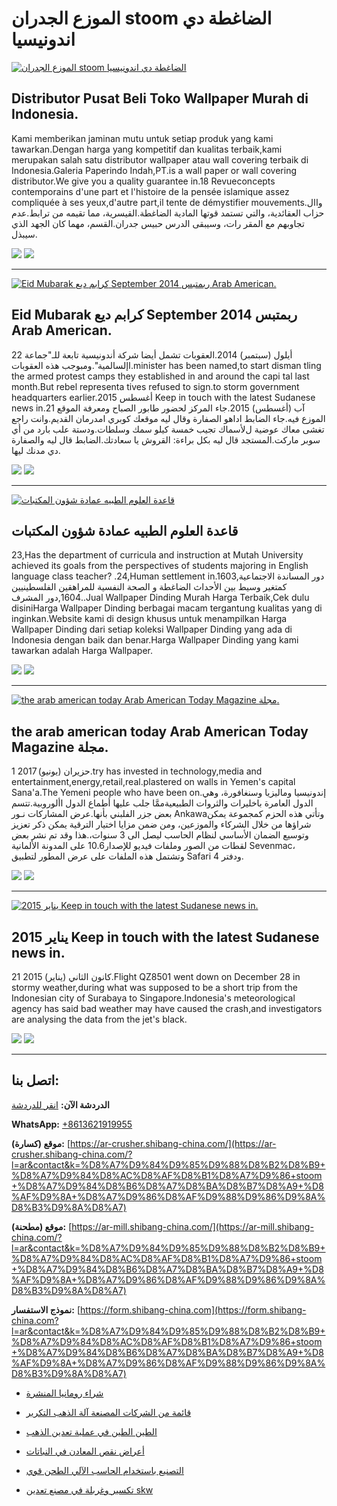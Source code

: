 # الموزع الجدران stoom الضاغطة دي اندونيسيا

<a href="https://swt.shibang-china.com/?l=ar&img&k=%D8%A7%D9%84%D9%85%D9%88%D8%B2%D8%B9+%D8%A7%D9%84%D8%AC%D8%AF%D8%B1%D8%A7%D9%86+stoom+%D8%A7%D9%84%D8%B6%D8%A7%D8%BA%D8%B7%D8%A9+%D8%AF%D9%8A+%D8%A7%D9%86%D8%AF%D9%88%D9%86%D9%8A%D8%B3%D9%8A%D8%A7" target="_blank">![الموزع الجدران stoom الضاغطة دي اندونيسيا](http://static.shibang-china.com/all-800x300/155.jpg)</a>

## Distributor Pusat Beli Toko Wallpaper Murah di Indonesia.
Kami memberikan jaminan mutu untuk setiap produk yang kami tawarkan.Dengan harga yang kompetitif dan kualitas terbaik,kami merupakan salah satu distributor wallpaper atau wall covering terbaik di Indonesia.Galeria Paperindo Indah,PT.is a wall paper or wall covering distributor.We give you a quality guarantee in.18 Revueconcepts contemporains d&#39;une part et l&#39;histoire de la pensée islamique assez compliquée à ses yeux,d&#39;autre part,il tente de démystifier mouvements.واال حزاب العقائدية، والتي تستمد قوتها المادية الضاغطة.القيسرية، مما تقيمه من ترابط.عدم تجاوبهم مع المقر رات، وسيبقى الدرس حبيس جدران.القسم، مهما كان الجهد الذي سيبذل.


<a href="https://whatsapp.shibangsoft.com/WhatsApp.php" target="_blank" title="WhatsApp">![](http://static.shibang-china.com/icon/whatsapp.png)</a> <a href="https://swt.shibang-china.com/?l=ar&icon&k=%D8%A7%D9%84%D9%85%D9%88%D8%B2%D8%B9+%D8%A7%D9%84%D8%AC%D8%AF%D8%B1%D8%A7%D9%86+stoom+%D8%A7%D9%84%D8%B6%D8%A7%D8%BA%D8%B7%D8%A9+%D8%AF%D9%8A+%D8%A7%D9%86%D8%AF%D9%88%D9%86%D9%8A%D8%B3%D9%8A%D8%A7" target="_blank">![](http://static.shibang-china.com/icon/chat-ar.png)</a>

---

<a href="https://swt.shibang-china.com/?l=ar&img&k=%D8%A7%D9%84%D9%85%D9%88%D8%B2%D8%B9+%D8%A7%D9%84%D8%AC%D8%AF%D8%B1%D8%A7%D9%86+stoom+%D8%A7%D9%84%D8%B6%D8%A7%D8%BA%D8%B7%D8%A9+%D8%AF%D9%8A+%D8%A7%D9%86%D8%AF%D9%88%D9%86%D9%8A%D8%B3%D9%8A%D8%A7" target="_blank">![Eid Mubarak كرابم ديع September 2014 ربمتبس Arab American.](http://static.shibang-china.com/all-800x300/1149.jpg)</a>

## Eid Mubarak كرابم ديع September 2014 ربمتبس Arab American.
22 أيلول (سبتمبر) 2014.العقوبات تشمل أيضا شركة أندونيسية تابعة للـ&quot;جماعة اإلسالمية&quot;.ومبوجب هذه العقوبات.minister has been named,to start disman tling the armed protest camps they established in and around the capi tal last month.But rebel representa tives refused to sign.to storm government headquarters earlier.أغسطس 2015 Keep in touch with the latest Sudanese news in.21 آب (أغسطس) 2015.جاء المركز لحضور طابور الصباح ومعرفة الموقع الموزع فيه.جاء الضابط اداهو الصفارة وقال ليه موقعك كوبري امدرمان القديم.وانت راجع تغشى معاك عوضية لﻷسماك تجيب خمسة كيلو سمك وسلطات.ودستة علب بارد من أي سوبر ماركت.المستجد قال ليه بكل براءة: القروش يا سعادتك.الضابط قال ليه والصفارة دي مدنك ليها.


<a href="https://whatsapp.shibangsoft.com/WhatsApp.php" target="_blank" title="WhatsApp">![](http://static.shibang-china.com/icon/whatsapp.png)</a> <a href="https://swt.shibang-china.com/?l=ar&icon&k=%D8%A7%D9%84%D9%85%D9%88%D8%B2%D8%B9+%D8%A7%D9%84%D8%AC%D8%AF%D8%B1%D8%A7%D9%86+stoom+%D8%A7%D9%84%D8%B6%D8%A7%D8%BA%D8%B7%D8%A9+%D8%AF%D9%8A+%D8%A7%D9%86%D8%AF%D9%88%D9%86%D9%8A%D8%B3%D9%8A%D8%A7" target="_blank">![](http://static.shibang-china.com/icon/chat-ar.png)</a>

---

<a href="https://swt.shibang-china.com/?l=ar&img&k=%D8%A7%D9%84%D9%85%D9%88%D8%B2%D8%B9+%D8%A7%D9%84%D8%AC%D8%AF%D8%B1%D8%A7%D9%86+stoom+%D8%A7%D9%84%D8%B6%D8%A7%D8%BA%D8%B7%D8%A9+%D8%AF%D9%8A+%D8%A7%D9%86%D8%AF%D9%88%D9%86%D9%8A%D8%B3%D9%8A%D8%A7" target="_blank">![قاعدة العلوم الطبيه عمادة شؤون المكتبات](http://static.shibang-china.com/all-800x300/44.jpg)</a>

## قاعدة العلوم الطبيه عمادة شؤون المكتبات
23,Has the department of curricula and instruction at Mutah University achieved its goals from the perspectives of students majoring in English language class teacher? .24,Human settlement in.1603,دور المساندة الاجتماعية كمتغير وسيط بين الأحداث الضاغطة و الصحة النفسية للمراهقين الفلسطينيين .1604,دور المشرف.Jual Wallpaper Dinding Murah Harga Terbaik,Cek dulu disiniHarga Wallpaper Dinding berbagai macam tergantung kualitas yang di inginkan.Website kami di design khusus untuk menampilkan Harga Wallpaper Dinding dari setiap koleksi Wallpaper Dinding yang ada di Indonesia dengan baik dan benar.Harga Wallpaper Dinding yang kami tawarkan adalah Harga Wallpaper.


<a href="https://whatsapp.shibangsoft.com/WhatsApp.php" target="_blank" title="WhatsApp">![](http://static.shibang-china.com/icon/whatsapp.png)</a> <a href="https://swt.shibang-china.com/?l=ar&icon&k=%D8%A7%D9%84%D9%85%D9%88%D8%B2%D8%B9+%D8%A7%D9%84%D8%AC%D8%AF%D8%B1%D8%A7%D9%86+stoom+%D8%A7%D9%84%D8%B6%D8%A7%D8%BA%D8%B7%D8%A9+%D8%AF%D9%8A+%D8%A7%D9%86%D8%AF%D9%88%D9%86%D9%8A%D8%B3%D9%8A%D8%A7" target="_blank">![](http://static.shibang-china.com/icon/chat-ar.png)</a>

---

<a href="https://swt.shibang-china.com/?l=ar&img&k=%D8%A7%D9%84%D9%85%D9%88%D8%B2%D8%B9+%D8%A7%D9%84%D8%AC%D8%AF%D8%B1%D8%A7%D9%86+stoom+%D8%A7%D9%84%D8%B6%D8%A7%D8%BA%D8%B7%D8%A9+%D8%AF%D9%8A+%D8%A7%D9%86%D8%AF%D9%88%D9%86%D9%8A%D8%B3%D9%8A%D8%A7" target="_blank">![the arab american today Arab American Today Magazine مجلة.](http://static.shibang-china.com/all-800x300/1240.jpg)</a>

## the arab american today Arab American Today Magazine مجلة.
1 حزيران (يونيو) 2017.try has invested in technology,media and entertainment,energy,retail,real.plastered on walls in Yemen&#39;s capital Sana&#39;a.The Yemeni people who have been on.إندونيسيا وماليزيا وسنغافورة، وهي الدول العامرة باخليرات والثروات الطبيعيةممَّا جلب عليها أطماع الدول األوروبية.تتسم بعض جزر الفلبني بأنها.عرض المشاركات نـور Ankawaوتأتي هذه الحزم كمجموعة يمكن شراؤها من خلال الشركاء والموزعين، ومن ضمن مزايا اختيار الترقية يمكن ذكر تعزيز وتوسيع الضمان الأساسي لنظام الحاسب ليصل الى 3 سنوات،.هذا وقد تم نشر بعض لقطات من الصور وملفات فيديو للإصدار10.6 على المدونة الألمانية Sevenmac، وتشتمل هذه الملفات على عرض المطور لتطبيق Safari 4 ودفتر.


<a href="https://whatsapp.shibangsoft.com/WhatsApp.php" target="_blank" title="WhatsApp">![](http://static.shibang-china.com/icon/whatsapp.png)</a> <a href="https://swt.shibang-china.com/?l=ar&icon&k=%D8%A7%D9%84%D9%85%D9%88%D8%B2%D8%B9+%D8%A7%D9%84%D8%AC%D8%AF%D8%B1%D8%A7%D9%86+stoom+%D8%A7%D9%84%D8%B6%D8%A7%D8%BA%D8%B7%D8%A9+%D8%AF%D9%8A+%D8%A7%D9%86%D8%AF%D9%88%D9%86%D9%8A%D8%B3%D9%8A%D8%A7" target="_blank">![](http://static.shibang-china.com/icon/chat-ar.png)</a>

---

<a href="https://swt.shibang-china.com/?l=ar&img&k=%D8%A7%D9%84%D9%85%D9%88%D8%B2%D8%B9+%D8%A7%D9%84%D8%AC%D8%AF%D8%B1%D8%A7%D9%86+stoom+%D8%A7%D9%84%D8%B6%D8%A7%D8%BA%D8%B7%D8%A9+%D8%AF%D9%8A+%D8%A7%D9%86%D8%AF%D9%88%D9%86%D9%8A%D8%B3%D9%8A%D8%A7" target="_blank">![يناير 2015 Keep in touch with the latest Sudanese news in.](http://static.shibang-china.com/all-800x300/563.jpg)</a>

## يناير 2015 Keep in touch with the latest Sudanese news in.
21 كانون الثاني (يناير) 2015.Flight QZ8501 went down on December 28 in stormy weather,during what was supposed to be a short trip from the Indonesian city of Surabaya to Singapore.Indonesia&#39;s meteorological agency has said bad weather may have caused the crash,and investigators are analysing the data from the jet&#39;s black.

<a href="https://whatsapp.shibangsoft.com/WhatsApp.php" target="_blank" title="WhatsApp">![](http://static.shibang-china.com/icon/whatsapp.png)</a> <a href="https://swt.shibang-china.com/?l=ar&icon&k=%D8%A7%D9%84%D9%85%D9%88%D8%B2%D8%B9+%D8%A7%D9%84%D8%AC%D8%AF%D8%B1%D8%A7%D9%86+stoom+%D8%A7%D9%84%D8%B6%D8%A7%D8%BA%D8%B7%D8%A9+%D8%AF%D9%8A+%D8%A7%D9%86%D8%AF%D9%88%D9%86%D9%8A%D8%B3%D9%8A%D8%A7" target="_blank">![](http://static.shibang-china.com/icon/chat-ar.png)</a>

---
## اتصل بنا:

**الدردشة الآن:** [انقر للدردشة](https://swt.shibang-china.com?l=ar&contact&k=%D8%A7%D9%84%D9%85%D9%88%D8%B2%D8%B9+%D8%A7%D9%84%D8%AC%D8%AF%D8%B1%D8%A7%D9%86+stoom+%D8%A7%D9%84%D8%B6%D8%A7%D8%BA%D8%B7%D8%A9+%D8%AF%D9%8A+%D8%A7%D9%86%D8%AF%D9%88%D9%86%D9%8A%D8%B3%D9%8A%D8%A7)

**WhatsApp:**  [+8613621919955](https://whatsapp.shibangsoft.com/WhatsApp.php)

**موقع (كسارة):** [https://ar-crusher.shibang-china.com/](https://ar-crusher.shibang-china.com/?l=ar&contact&k=%D8%A7%D9%84%D9%85%D9%88%D8%B2%D8%B9+%D8%A7%D9%84%D8%AC%D8%AF%D8%B1%D8%A7%D9%86+stoom+%D8%A7%D9%84%D8%B6%D8%A7%D8%BA%D8%B7%D8%A9+%D8%AF%D9%8A+%D8%A7%D9%86%D8%AF%D9%88%D9%86%D9%8A%D8%B3%D9%8A%D8%A7)

**موقع (مطحنة):** [https://ar-mill.shibang-china.com/](https://ar-mill.shibang-china.com/?l=ar&contact&k=%D8%A7%D9%84%D9%85%D9%88%D8%B2%D8%B9+%D8%A7%D9%84%D8%AC%D8%AF%D8%B1%D8%A7%D9%86+stoom+%D8%A7%D9%84%D8%B6%D8%A7%D8%BA%D8%B7%D8%A9+%D8%AF%D9%8A+%D8%A7%D9%86%D8%AF%D9%88%D9%86%D9%8A%D8%B3%D9%8A%D8%A7)

**نموذج الاستفسار:** [https://form.shibang-china.com](https://form.shibang-china.com?l=ar&contact&k=%D8%A7%D9%84%D9%85%D9%88%D8%B2%D8%B9+%D8%A7%D9%84%D8%AC%D8%AF%D8%B1%D8%A7%D9%86+stoom+%D8%A7%D9%84%D8%B6%D8%A7%D8%BA%D8%B7%D8%A9+%D8%AF%D9%8A+%D8%A7%D9%86%D8%AF%D9%88%D9%86%D9%8A%D8%B3%D9%8A%D8%A7)

* [شراء رومانيا المنشرة](../26/%D8%B4%D8%B1%D8%A7%D8%A1%20%D8%B1%D9%88%D9%85%D8%A7%D9%86%D9%8A%D8%A7%20%D8%A7%D9%84%D9%85%D9%86%D8%B4%D8%B1%D8%A9.md)

* [قائمة من الشركات المصنعة آلة الذهب التكرير](../28/%D9%82%D8%A7%D8%A6%D9%85%D8%A9%20%D9%85%D9%86%20%D8%A7%D9%84%D8%B4%D8%B1%D9%83%D8%A7%D8%AA%20%D8%A7%D9%84%D9%85%D8%B5%D9%86%D8%B9%D8%A9%20%D8%A2%D9%84%D8%A9%20%D8%A7%D9%84%D8%B0%D9%87%D8%A8%20%D8%A7%D9%84%D8%AA%D9%83%D8%B1%D9%8A%D8%B1.md)

* [الطين الطين في عملية تعدين الذهب](../30/%D8%A7%D9%84%D8%B7%D9%8A%D9%86%20%D8%A7%D9%84%D8%B7%D9%8A%D9%86%20%D9%81%D9%8A%20%D8%B9%D9%85%D9%84%D9%8A%D8%A9%20%D8%AA%D8%B9%D8%AF%D9%8A%D9%86%20%D8%A7%D9%84%D8%B0%D9%87%D8%A8.md)

* [أعراض نقص المعادن في النباتات](../30/%D8%A3%D8%B9%D8%B1%D8%A7%D8%B6%20%D9%86%D9%82%D8%B5%20%D8%A7%D9%84%D9%85%D8%B9%D8%A7%D8%AF%D9%86%20%D9%81%D9%8A%20%D8%A7%D9%84%D9%86%D8%A8%D8%A7%D8%AA%D8%A7%D8%AA.md)

* [التصنيع باستخدام الحاسب الآلي الطحن قوي](../29/%D8%A7%D9%84%D8%AA%D8%B5%D9%86%D9%8A%D8%B9%20%D8%A8%D8%A7%D8%B3%D8%AA%D8%AE%D8%AF%D8%A7%D9%85%20%D8%A7%D9%84%D8%AD%D8%A7%D8%B3%D8%A8%20%D8%A7%D9%84%D8%A2%D9%84%D9%8A%20%D8%A7%D9%84%D8%B7%D8%AD%D9%86%20%D9%82%D9%88%D9%8A.md)

* [تكسير وغربلة في مصنع تعدين skw](../28/%D8%AA%D9%83%D8%B3%D9%8A%D8%B1%20%D9%88%D8%BA%D8%B1%D8%A8%D9%84%D8%A9%20%D9%81%D9%8A%20%D9%85%D8%B5%D9%86%D8%B9%20%D8%AA%D8%B9%D8%AF%D9%8A%D9%86%20skw.md)